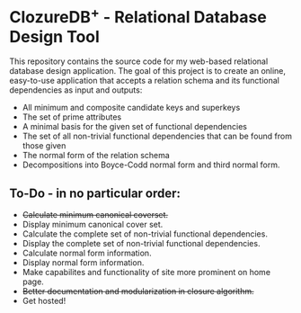 # ClozureDB<sup>+</sup> - Relational Database Design Tool

This repository contains the source code for my web-based relational database design application. The goal of this project is to create an online, easy-to-use application that accepts a relation schema and its functional dependencies as input and outputs:
  - All minimum and composite candidate keys and superkeys
  - The set of prime attributes
  - A minimal basis for the given set of functional dependencies
  - The set of all non-trivial functional dependencies that can be found from those given
  - The normal form of the relation schema
  - Decompositions into Boyce-Codd normal form and third normal form.


## To-Do - in no particular order:
- ~~Calculate minimum canonical coverset.~~
- Display minimum canonical cover set.
- Calculate the complete set of non-trivial functional dependencies.
- Display the complete set of non-trivial functional dependencies.
- Calculate normal form information.
- Display normal form information.
- Make capabilites and functionality of site more prominent on home page.
- ~~Better documentation and modularization in closure algorithm.~~
- Get hosted!
